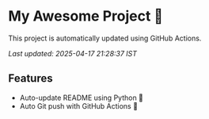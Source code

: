 # My Awesome Project 🚀

This project is automatically updated using GitHub Actions.

_Last updated: 2025-04-17 21:28:37 IST_

## Features
- Auto-update README using Python 🐍
- Auto Git push with GitHub Actions 🤖
